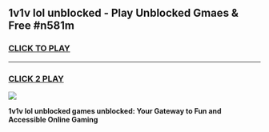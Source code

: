 
## 1v1v lol unblocked - Play Unblocked Gmaes & Free #n581m
<h3>
<a href="https://news.freeplayer.one?title=1v1v_lol_unblocked&ref=24F">CLICK TO PLAY</a></h3>
<hr>

<h3>
<a href="https://news.freeplayer.one?title=1v1v_lol_unblocked&ref=24F">CLICK 2 PLAY</a>
  
</h3>

<a href="https://news.freeplayer.one?title=1v1v_lol_unblocked&ref=24F/"><img src="https://clearcache.store/games.png"></a>


**1v1v lol unblocked games unblocked: Your Gateway to Fun and Accessible Online Gaming**

